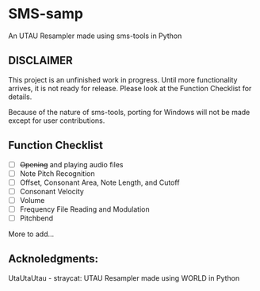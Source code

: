 # SMS-samp
An UTAU Resampler made using sms-tools in Python

## DISCLAIMER
This project is an unfinished work in progress. Until more functionality arrives, it is not ready for release. Please look at the Function Checklist for details.

Because of the nature of sms-tools, porting for Windows will not be made except for user contributions.

## Function Checklist
- [ ] ~~Opening~~ and playing audio files
- [ ] Note Pitch Recognition
- [ ] Offset, Consonant Area, Note Length, and Cutoff
- [ ] Consonant Velocity
- [ ] Volume
- [ ] Frequency File Reading and Modulation
- [ ] Pitchbend

More to add...

## Acknoledgments:
UtaUtaUtau - straycat: UTAU Resampler made using WORLD in Python